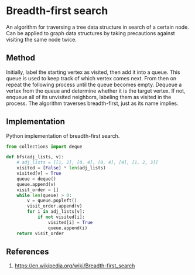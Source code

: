 # Breadth-first search

An algorithm for traversing a tree data structure in search of a certain node. Can be applied to graph data structures by taking precautions against visiting the same node twice.

## Method

Initially, label the starting vertex as visited, then add it into a queue. This queue is used to keep track of which vertex comes next. From then on repeat the following process until the queue becomes empty. Dequeue a vertex from the queue and determine whether it is the target vertex. If not, enqueue all of its unvisited neighbors, labeling them as visited in the process. The algorithm traverses breadth-first, just as its name implies.

## Implementation

Python implementation of breadth-first search.

```python
from collections import deque

def bfs(adj_lists, v):
    # adj_lists = [[1, 2], [0, 4], [0, 4], [4], [1, 2, 3]]
    visited = [False] * len(adj_lists)
    visited[v] = True
    queue = deque()
    queue.append(v)
    visit_order = []
    while len(queue) > 0:
        v = queue.popleft()
        visit_order.append(v)
        for i in adj_lists[v]:
            if not visited[i]:
                visited[i] = True
                queue.append(i)
    return visit_order

```

## References

1. <https://en.wikipedia.org/wiki/Breadth-first_search>
